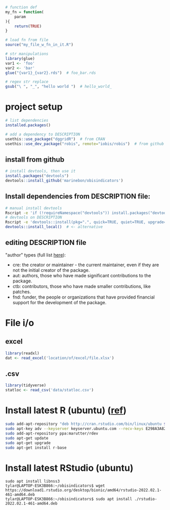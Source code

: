 ```R
# function def
my_fn = function(
    param
){
    return(TRUE)
}

# load fn from file
source("my_file_w_fn_in_it.R")

# str manipulations
library(glue)
var1 <- 'foo'
var2 <- 'bar'
glue("{var1}_{var2}.rds")  # foo_bar.rds

# regex str replace
gsub("\ ", "_", "hello world ")  # hello_world_
```

# project setup
```R
# list dependencies
installed.packages()

# add a dependency to DESCRIPTION
usethis::use_package("dggridR")  # from CRAN
usethis::use_dev_package("robis", remote="iobis/robis")  # from github
```
## install from github
```R
# install devtools, then use it
install.packages("devtools")
devtools::install_github('marinebon/obisindicators')
```

## Install dependencies from DESCRIPTION file:
```bash
# manual install devtools
Rscript -e 'if (!requireNamespace("devtools")) install.packages("devtools")'
# devtools on DESCRIPTION
Rscript -e 'devtools::install(pkg=".", quick=TRUE, quiet=TRUE, upgrade=TRUE)'
devtools::install_local()  # <- alternative
```

## editing DESCRIPTION file
"author" types (full list [here](https://www.loc.gov/marc/relators/relaterm.html)):
* cre: the creator or maintainer - the current maintainer, even if they are not the initial creator of the package.
* aut: authors, those who have made significant contributions to the package.
* ctb: contributors, those who have made smaller contributions, like patches.
* fnd: funder, the people or organizations that have provided financial support for the development of the package.

# File i/o
## excel
```R
library(readxl)
dat <- read_excel('location/of/excel/file.xlsx')
```

## .csv
```R
library(tidyverse)
statloc <- read_csv('data/statloc.csv')
```

# Install latest R (ubuntu) ([ref](https://askubuntu.com/a/436491/87936))
```bash
sudo add-apt-repository "deb http://cran.rstudio.com/bin/linux/ubuntu $(lsb_release -sc)-cran35/"
sudo apt-key adv --keyserver keyserver.ubuntu.com --recv-keys E298A3A825C0D65DFD57CBB651716619E084DAB9
sudo add-apt-repository ppa:marutter/rdev
sudo apt-get update
sudo apt-get upgrade
sudo apt-get install r-base
```

# Install latest RStudio (ubuntu)
```
sudo apt install libnss3
tylar@LAPTOP-ESK3B866:~/obisindicators$ wget https://download1.rstudio.org/desktop/bionic/amd64/rstudio-2022.02.1-461-amd64.deb
tylar@LAPTOP-ESK3B866:~/obisindicators$ sudo apt install ./rstudio-2022.02.1-461-amd64.deb
```
